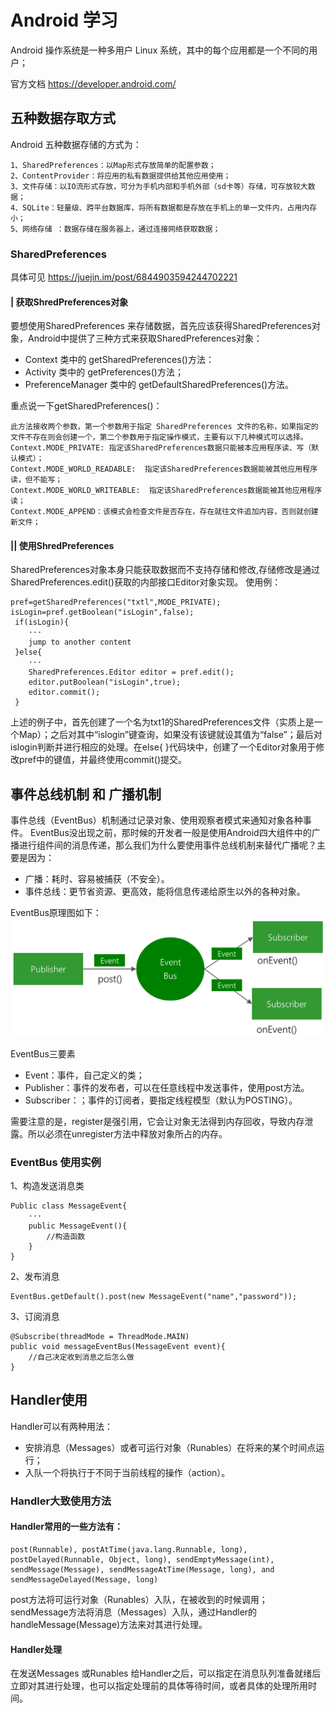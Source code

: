 # Android 学习
Android 操作系统是一种多用户 Linux 系统，其中的每个应用都是一个不同的用户；

官方文档 https://developer.android.com/
## 五种数据存取方式
Android 五种数据存储的方式为：

    1、SharedPreferences：以Map形式存放简单的配置参数；
    2、ContentProvider：将应用的私有数据提供给其他应用使用；
    3、文件存储：以IO流形式存放，可分为手机内部和手机外部（sd卡等）存储，可存放较大数据；
    4、SQLite：轻量级、跨平台数据库，将所有数据都是存放在手机上的单一文件内，占用内存小；
    5、网络存储 ：数据存储在服务器上，通过连接网络获取数据；

### SharedPreferences 
具体可见 https://juejin.im/post/6844903594244702221
#### | 获取ShredPreferences对象
要想使用SharedPreferences 来存储数据，首先应该获得SharedPreferences对象，Android中提供了三种方式来获取SharedPreferences对象：
* Context 类中的 getSharedPreferences()方法：
* Activity 类中的 getPreferences()方法；
* PreferenceManager 类中的 getDefaultSharedPreferences()方法。

重点说一下getSharedPreferences()：

    此方法接收两个参数，第一个参数用于指定 SharedPreferences 文件的名称，如果指定的文件不存在则会创建一个，第二个参数用于指定操作模式，主要有以下几种模式可以选择。
    Context.MODE_PRIVATE: 指定该SharedPreferences数据只能被本应用程序读、写（默认模式）；
    Context.MODE_WORLD_READABLE:  指定该SharedPreferences数据能被其他应用程序读，但不能写；
    Context.MODE_WORLD_WRITEABLE:  指定该SharedPreferences数据能被其他应用程序读；
    Context.MODE_APPEND：该模式会检查文件是否存在，存在就往文件追加内容，否则就创建新文件；

#### || 使用ShredPreferences
SharedPreferences对象本身只能获取数据而不支持存储和修改,存储修改是通过SharedPreferences.edit()获取的内部接口Editor对象实现。
使用例：

    pref=getSharedPreferences("txtl",MODE_PRIVATE);
    isLogin=pref.getBoolean("isLogin",false); 
     if(isLogin){
        ···
        jump to another content
     }else{
        ···
        SharedPreferences.Editor editor = pref.edit();
        editor.putBoolean("isLogin",true);
        editor.commit();
     }
上述的例子中，首先创建了一个名为txt1的SharedPreferences文件（实质上是一个Map）；之后对其中“islogin”键查询，如果没有该键就设其值为“false”；最后对islogin判断并进行相应的处理。在else{ }代码块中，创建了一个Editor对象用于修改pref中的键值，并最终使用commit()提交。

## 事件总线机制 和 广播机制
事件总线（EventBus）机制通过记录对象、使用观察者模式来通知对象各种事件。
EventBus没出现之前，那时候的开发者一般是使用Android四大组件中的广播进行组件间的消息传递，那么我们为什么要使用事件总线机制来替代广播呢？主要是因为：
* 广播：耗时、容易被捕获（不安全）。
* 事件总线：更节省资源、更高效，能将信息传递给原生以外的各种对象。

EventBus原理图如下：
![EventBus原理图](/pictures/EventBus-Publish-Subscribe.png "EventBus原理图")

EventBus三要素
* Event：事件，自己定义的类；
* Publisher：事件的发布者，可以在任意线程中发送事件，使用post方法。
* Subscriber：；事件的订阅者，要指定线程模型（默认为POSTING）。


需要注意的是，register是强引用，它会让对象无法得到内存回收，导致内存泄露。所以必须在unregister方法中释放对象所占的内存。

### EventBus 使用实例
1、构造发送消息类

    Public class MessageEvent{
        ···
        public MessageEvent(){
            //构造函数
        }
    }
2、发布消息

    EventBus.getDefault().post(new MessageEvent("name","password"));

3、订阅消息

    @Subscribe(threadMode = ThreadMode.MAIN)
    public void messageEventBus(MessageEvent event){
        //自己决定收到消息之后怎么做
    }

## Handler使用
Handler可以有两种用法：
* 安排消息（Messages）或者可运行对象（Runables）在将来的某个时间点运行；
* 入队一个将执行于不同于当前线程的操作（action）。
### Handler大致使用方法
#### Handler常用的一些方法有：

    post(Runnable), postAtTime(java.lang.Runnable, long), postDelayed(Runnable, Object, long), sendEmptyMessage(int), sendMessage(Message), sendMessageAtTime(Message, long), and sendMessageDelayed(Message, long)
post方法将可运行对象（Runables）入队，在被收到的时候调用；sendMessage方法将消息（Messages）入队，通过Handler的handleMessage(Message)方法来对其进行处理。

#### Handler处理
在发送Messages 或Runables 给Handler之后，可以指定在消息队列准备就绪后立即对其进行处理，也可以指定处理前的具体等待时间，或者具体的处理所用时间。